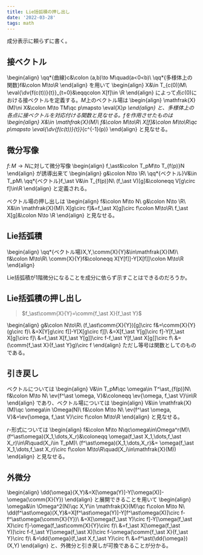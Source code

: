 ```yaml
---
title: Lie括弧積の押し出し
date: '2022-03-28'
tags: math
---
```


成分表示に頼らずに書く。

## 接ベクトル

\begin{align}
  \qq*{曲線}c&\colon (a,b)\to M\quad(a<0<b)\\
  \qq*{多様体上の関数}f&\colon M\to\R
\end{align}
を用いて
\begin{align}
  X&\in T_{c(0)}M\\
  \eval{\dv{f(c(t))}{t}}_{t=0}&\eqqcolon X[f]\in \R
\end{align}
によって点$c(0)$における接ベクトルを定義する。$M$上のベクトル場は
\begin{align}
  \mathfrak{X}(M)\ni X&\colon M\to TM\qc p\mapsto \eval{X}_p
\end{align}
と、多様体上の各点に接ベクトルを対応付ける関数と見なせる。$f$を作用させたものは
\begin{align}
  X&\in \mathfrak{X}(M)\\
  f&\colon M\to\R\\
  X[f]&\colon M\to\R\qc p\mapsto \eval{\dv{f(c(t))}{t}}_{c^{-1}(p)}
\end{align}
と見なせる。


## 微分写像

$f\colon M\to N$に対して微分写像
\begin{align}
  f_\ast&\colon T_pM\to T_{f(p)}N
\end{align}
が誘導出来て
\begin{align}
  g&\colon N\to \R\\
  \qq*{ベクトル}V&\in T_pM\\
  \qq*{ベクトル}f_\ast V&\in T_{f(p)}N\\
  (f_\ast V)[g]&\coloneqq V[g\circ f]\in\R
\end{align}
と定義される。

ベクトル場の押し出しは
\begin{align}
  f&\colon M\to N\\
  g&\colon N\to \R\\
  X&\in \mathfrak{X}(M)\\
  X[g\circ f]&=f_\ast X[g]\circ f\colon M\to\R\\
  f_\ast X[g]&\colon N\to \R
\end{align}
と見なせる。

## Lie括弧積

\begin{align}
  \qq*{ベクトル場}X,Y,\comm{X}{Y}&\in\mathfrak{X}(M)\\
  f&\colon M\to\R\\
  \comm{X}{Y}f&\coloneqq X[Y[f]]-Y[X[f]]\colon M\to\R
\end{align}

Lie括弧積が1階微分になることを成分に依らず示すことはできるのだろうか。

## Lie括弧積の押し出し

> $f_\ast\comm{X}{Y}=\comm{f_\ast X}{f_\ast Y}$


\begin{align}
  g&\colon N\to\R\\
  (f_\ast\comm{X}{Y})[g]\circ f&=\comm{X}{Y}(g\circ f)\\
  &=X[Y[g\circ f]]-Y[X[g\circ f]]\\
  &=X[f_\ast Y[g]\circ f]-Y[f_\ast X[g]\circ f]\\
  &=f_\ast X[f_\ast Y[g]]\circ f-f_\ast Y[f_\ast X[g]]\circ f\\
  &=(\comm{f_\ast X}{f_\ast Y}g)\circ f
\end{align}
ただし等号は関数としてのものである。

## 引き戻し

ベクトルについては
\begin{align}
  V&\in T_pM\qc \omega\in T^\ast_{f(p)}N\\
  f&\colon M\to N\\
  \ev{f^\ast \omega, V}&\coloneqq \ev{\omega, f_\ast V}\in\R
\end{align}
であり、ベクトル場については
\begin{align}
  V&\in \mathfrak{X}(M)\qc \omega\in \Omega(N)\\
  f&\colon M\to N\\
  \ev{f^\ast \omega, V}&=\ev{\omega, f_\ast V}\circ f\colon M\to\R
\end{align}
と見なせる。

$r$-形式については
\begin{align}
  f&\colon M\to N\qc\omega\in\Omega^r(M)\\
  (f^\ast\omega)(X_1,\dots,X_r)&\coloneqq \omega(f_\ast X_1,\dots,f_\ast X_r)\in\R\quad(X_i\in T_pM)\\
  (f^\ast\omega)(X_1,\dots,X_r)&= \omega(f_\ast X_1,\dots,f_\ast X_r)\circ f\colon M\to\R\quad(X_i\in\mathfrak{X}(M))
\end{align}
と見なせる。

## 外微分

\begin{align}
  \dd{\omega}(X,Y)&=X[\omega(Y)]-Y[\omega(X)]-\omega(\comm{X}{Y})
\end{align}
と展開できることを用いて
\begin{align}
  \omega&\in \Omega^2(N)\qc X,Y\in \mathfrak{X}(M)\qc f\colon M\to N\\
  \dd(f^\ast\omega)(X,Y)&=X[f^\ast\omega(Y)]-Y[f^\ast\omega(X)]\circ f-f^\ast\omega(\comm{X}{Y})\\
  &=X[\omega(f_\ast Y)\circ f]-Y[\omega(f_\ast X)\circ f]-\omega(f_\ast\comm{X}{Y}\circ f)\\
  &=f_\ast X[\omega(f_\ast Y)]\circ f-f_\ast Y[\omega(f_\ast X)]\circ f-\omega(\comm{f_\ast X}{f_\ast Y}\circ f)\\
  &=\dd{\omega}(f_\ast X,f_\ast Y)\circ f\\
  &=f^\ast(\dd{\omega})(X,Y)
\end{align}
と、外微分と引き戻しが可換であることが分かる。